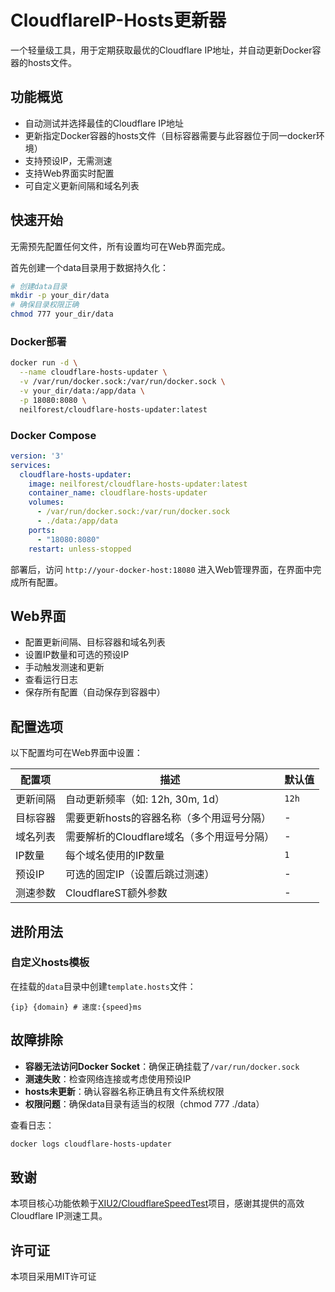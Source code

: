 # CloudflareIP-Hosts更新器

一个轻量级工具，用于定期获取最优的Cloudflare IP地址，并自动更新Docker容器的hosts文件。

## 功能概览

- 自动测试并选择最佳的Cloudflare IP地址
- 更新指定Docker容器的hosts文件（目标容器需要与此容器位于同一docker环境）
- 支持预设IP，无需测速
- 支持Web界面实时配置
- 可自定义更新间隔和域名列表

## 快速开始

无需预先配置任何文件，所有设置均可在Web界面完成。

首先创建一个data目录用于数据持久化：

```bash
# 创建data目录
mkdir -p your_dir/data
# 确保目录权限正确
chmod 777 your_dir/data
```

### Docker部署

```bash
docker run -d \
  --name cloudflare-hosts-updater \
  -v /var/run/docker.sock:/var/run/docker.sock \
  -v your_dir/data:/app/data \
  -p 18080:8080 \
  neilforest/cloudflare-hosts-updater:latest
```

### Docker Compose

```yaml
version: '3'
services:
  cloudflare-hosts-updater:
    image: neilforest/cloudflare-hosts-updater:latest
    container_name: cloudflare-hosts-updater
    volumes:
      - /var/run/docker.sock:/var/run/docker.sock
      - ./data:/app/data
    ports:
      - "18080:8080"
    restart: unless-stopped
```

部署后，访问 `http://your-docker-host:18080` 进入Web管理界面，在界面中完成所有配置。

## Web界面

- 配置更新间隔、目标容器和域名列表
- 设置IP数量和可选的预设IP
- 手动触发测速和更新
- 查看运行日志
- 保存所有配置（自动保存到容器中）

## 配置选项

以下配置均可在Web界面中设置：

| 配置项 | 描述 | 默认值 |
|----------|------|--------|
| 更新间隔 | 自动更新频率（如: 12h, 30m, 1d） | `12h` |
| 目标容器 | 需要更新hosts的容器名称（多个用逗号分隔） | - |
| 域名列表 | 需要解析的Cloudflare域名（多个用逗号分隔） | - |
| IP数量 | 每个域名使用的IP数量 | `1` |
| 预设IP | 可选的固定IP（设置后跳过测速） | - |
| 测速参数 | CloudflareST额外参数 | - |

## 进阶用法

### 自定义hosts模板

在挂载的`data`目录中创建`template.hosts`文件：

```
{ip} {domain} # 速度:{speed}ms
```

## 故障排除

- **容器无法访问Docker Socket**：确保正确挂载了`/var/run/docker.sock`
- **测速失败**：检查网络连接或考虑使用预设IP
- **hosts未更新**：确认容器名称正确且有文件系统权限
- **权限问题**：确保data目录有适当的权限（chmod 777 ./data）

查看日志：

```bash
docker logs cloudflare-hosts-updater
```

## 致谢

本项目核心功能依赖于[XIU2/CloudflareSpeedTest](https://github.com/XIU2/CloudflareSpeedTest)项目，感谢其提供的高效Cloudflare IP测速工具。

## 许可证

本项目采用MIT许可证 